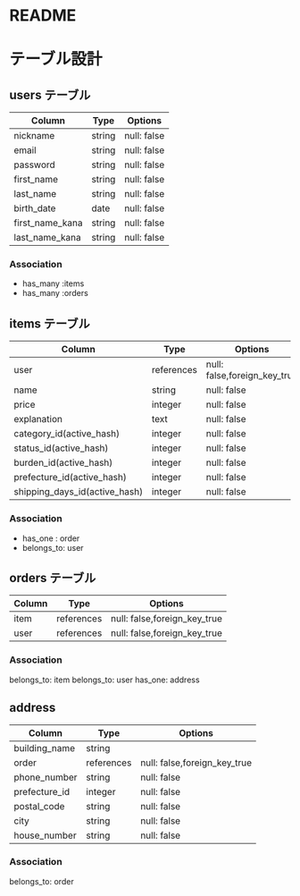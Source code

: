 # README

# テーブル設計

## users テーブル

| Column          | Type   | Options     |
| --------        | ------ | ----------- |
| nickname        | string | null: false |
| email           | string | null: false |
| password        | string | null: false |
| first_name      | string | null: false |
| last_name       | string | null: false |
| birth_date      | date   | null: false |
| first_name_kana | string | null: false |
| last_name_kana  | string | null: false |

### Association

- has_many :items
- has_many :orders

## items テーブル

| Column                        | Type       | Options                       |
| ----------------------------- | ---------- | ----------------------------- |
| user                          | references | null: false,foreign_key_true  |
| name                          | string     | null: false                   |
| price                         | integer    | null: false                   |
| explanation                   | text       | null: false                   |
| category_id(active_hash)      | integer    | null: false                   |
| status_id(active_hash)        | integer    | null: false                   |
| burden_id(active_hash)        | integer    | null: false                   |
| prefecture_id(active_hash)    | integer    | null: false                   |
| shipping_days_id(active_hash) | integer    | null: false                   |

### Association

- has_one : order
- belongs_to: user

## orders テーブル

| Column                        | Type       | Options                       |
| ----------------------------- | ---------- | ----------------------------- |
| item                          | references | null: false,foreign_key_true  |
| user                          | references | null: false,foreign_key_true  |

### Association

belongs_to: item
belongs_to: user
has_one: address

## address

| Column         | Type       | Options                       |
| -------------- | ---------- | ----------------------------- |
| building_name  | string     |                               |
| order          | references | null: false,foreign_key_true  |
| phone_number   | string     | null: false                   |
| prefecture_id  | integer    | null: false                   |                  
| postal_code    | string     | null: false                   |
| city           | string     | null: false                   |
| house_number   | string     | null: false                   |

### Association

belongs_to: order

